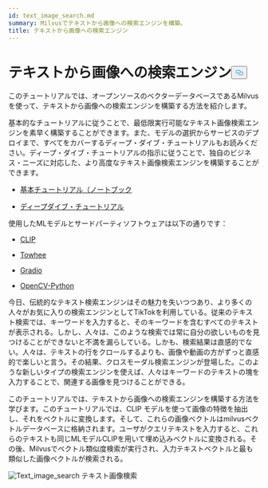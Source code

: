 ```yaml
---
id: text_image_search.md
summary: Milvusでテキストから画像への検索エンジンを構築。
title: テキストから画像への検索エンジン
---
```

<h1 id="Text-to-Image-Search-Engine" class="common-anchor-header">テキストから画像への検索エンジン<button data-href="#Text-to-Image-Search-Engine" class="anchor-icon" translate="no">
      <svg translate="no"
        aria-hidden="true"
        focusable="false"
        height="20"
        version="1.1"
        viewBox="0 0 16 16"
        width="16"
      >
        <path
          fill="#0092E4"
          fill-rule="evenodd"
          d="M4 9h1v1H4c-1.5 0-3-1.69-3-3.5S2.55 3 4 3h4c1.45 0 3 1.69 3 3.5 0 1.41-.91 2.72-2 3.25V8.59c.58-.45 1-1.27 1-2.09C10 5.22 8.98 4 8 4H4c-.98 0-2 1.22-2 2.5S3 9 4 9zm9-3h-1v1h1c1 0 2 1.22 2 2.5S13.98 12 13 12H9c-.98 0-2-1.22-2-2.5 0-.83.42-1.64 1-2.09V6.25c-1.09.53-2 1.84-2 3.25C6 11.31 7.55 13 9 13h4c1.45 0 3-1.69 3-3.5S14.5 6 13 6z"
        ></path>
      </svg>
    </button></h1><p>このチュートリアルでは、オープンソースのベクターデータベースであるMilvusを使って、テキストから画像への検索エンジンを構築する方法を紹介します。</p>
<p>基本的なチュートリアルに従うことで、最低限実行可能なテキスト画像検索エンジンを素早く構築することができます。また、モデルの選択からサービスのデプロイまで、すべてをカバーするディープ・ダイブ・チュートリアルもお読みください。ディープ・ダイブ・チュートリアルの指示に従うことで、独自のビジネス・ニーズに対応した、より高度なテキスト画像検索エンジンを構築することができます。</p>
<ul>
<li><p><a href="https://github.com/towhee-io/examples/blob/main/image/text_image_search/1_build_text_image_search_engine.ipynb">基本チュートリアル（ノートブック</a></p></li>
<li><p><a href="https://github.com/towhee-io/examples/blob/main/image/text_image_search/2_deep_dive_text_image_search.ipynb">ディープダイブ・チュートリアル</a></p></li>
</ul>
<p>使用したMLモデルとサードパーティソフトウェアは以下の通りです：</p>
<ul>
<li><p><a href="https://openai.com/blog/clip/">CLIP</a></p></li>
<li><p><a href="https://towhee.io/">Towhee</a></p></li>
<li><p><a href="https://www.google.com/url?sa=t&amp;rct=j&amp;q=&amp;esrc=s&amp;source=web&amp;cd=&amp;cad=rja&amp;uact=8&amp;ved=2ahUKEwj3nvvEhNj7AhVZSGwGHUFuA6sQFnoECA0QAQ&amp;url=https%3A%2F%2Fgradio.app%2F&amp;usg=AOvVaw0Rmnp2xYgYvkDcMb9d-9TR">Gradio</a></p></li>
<li><p><a href="https://www.google.com/url?sa=t&amp;rct=j&amp;q=&amp;esrc=s&amp;source=web&amp;cd=&amp;cad=rja&amp;uact=8&amp;ved=2ahUKEwjawLa4hNj7AhWrSGwGHSWKD1sQFnoECA0QAQ&amp;url=https%3A%2F%2Fdocs.opencv.org%2F4.x%2Fd6%2Fd00%2Ftutorial_py_root.html&amp;usg=AOvVaw3YMr9iiY-FTDoGSWWqppvP">OpenCV-Python</a></p></li>
</ul>
<p>今日、伝統的なテキスト検索エンジンはその魅力を失いつつあり、より多くの人々がお気に入りの検索エンジンとしてTikTokを利用している。従来のテキスト検索では、キーワードを入力すると、そのキーワードを含むすべてのテキストが表示される。しかし、人々は、このような検索では常に自分の欲しいものを見つけることができないと不満を漏らしている。しかも、検索結果は直感的でない。人々は、テキストの行をクロールするよりも、画像や動画の方がずっと直感的で楽しいと言う。その結果、クロスモーダル検索エンジンが登場した。このような新しいタイプの検索エンジンを使えば、人々はキーワードのテキストの塊を入力することで、関連する画像を見つけることができる。</p>
<p>このチュートリアルでは、テキストから画像への検索エンジンを構築する方法を学びます。このチュートリアルでは、CLIP モデルを使って画像の特徴を抽出し、それをベクトルに変換します。そして、これらの画像ベクトルはmilvusベクトルデータベースに格納されます。ユーザがクエリテキストを入力すると、これらのテキストも同じMLモデルCLIPを用いて埋め込みベクトルに変換される。その後、Milvusでベクトル類似度検索が実行され、入力テキストベクトルと最も類似した画像ベクトルが検索される。</p>
<p>
  
   <span class="img-wrapper"> <img translate="no" src="/docs/v2.4.x/assets/text_to_image_workflow.png" alt="Text_image_search" class="doc-image" id="text_image_search" />
   </span> <span class="img-wrapper"> <span>テキスト画像検索</span> </span></p>
